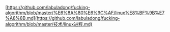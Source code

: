[https://github.com/labuladong/fucking-algorithm/blob/master/%E6%8A%80%E6%9C%AF/linux%E8%BF%9B%E7%A8%8B.md](https://github.com/labuladong/fucking-algorithm/blob/master/技术/linux进程.md)